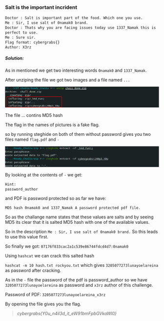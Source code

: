 ### Salt is the important incrident

```
Doctor : Salt is important part of the food. Which one you use.
Me : Sir, I use salt of 0namak0 brand.
Doctor : Thats why you are facing issues today use 1337_Namak this is perfect to use.
Me : Sure sir.
Flag format: cybergrabs{}
Author: X3rz
```
##### Solution:
As in mentioned we get two interesting words `0namak0` and `1337_Namak`.

After unziping the file we got two images and a file named `...`

![image](https://github.com/thecybergrabs/CTF-0x02-Write-up/blob/main/Miscellaneous/Salt%20is%20the%20important%20incrident/1.png)

The file … contins MD5 hash 

The flag in the names of pictures is a fake flag.

so by running steghide on both of them without password gives you two files named `flag.pdf` and `-`

![image](https://github.com/thecybergrabs/CTF-0x02-Write-up/blob/main/Miscellaneous/Salt%20is%20the%20important%20incrident/2.png)

By looking at the contents of `-` we get:
```
Hint:
password_author
```
and PDF is password protected so as far we have:
```
MD5 hash 0namak0 and 1337_Namak A password protected pdf file.
```
So as the challange name states that these values are salts and by seeing MD5 its clear that it is salted MD5 hash with one of the available values.

So in the description  `Me : Sir, I use salt of 0namak0 brand.` So this leads to use this value first.

So finally we got: `07176f833cac2a1c539e86744fdcd4d7:0namak0`

Using `hashcat` we can crack this salted hash

`hashcat -m 10 hash.txt rockyou.txt` which gives `3205077273lunayoelareina` as password after cracking.

As in the `-` file the password of the pdf is password_author so we have `3205077273lunayoelareina` as password and `x3rz` author of this challenge.

Password of PDF: `3205077273lunayoelareina_x3rz`

By opening the file gives you the flag.

> *cybergrabs{Y0u_n4il3d_it_eW91bmFpbGVkaWl0}*
